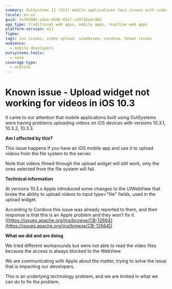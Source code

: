 ```yaml
---
summary: OutSystems 11 (O11) mobile applications face issues with video uploads on iOS 10.3 due to UIWebView changes affecting input type="file" fields.
locale: en-us
guid: fef0d982-a3ee-45db-93e7-cd3f26aecd0d
app_type: traditional web apps, mobile apps, reactive web apps
platform-version: o11
figma:
tags: ios issues, video upload, uiwebview, cordova, known issues
audience:
  - mobile developers
outsystems-tools:
  - none
coverage-type:
  - unblock
---
```


# Known issue - Upload widget not working for videos in iOS 10.3

It came to our attention that mobile applications built using OutSystems were having problems uploading videos on iOS devices with versions 10.3.1, 10.3.2, 10.3.3.

**Am I affected by this?**

This issue happens if you have an iOS mobile app and use it to upload videos from the file system to the server.

Note that videos filmed through the upload widget will still work, only the ones selected from the file system will fail.

**Technical information**

At versions 10.3.x Apple introduced some changes to the UIWebView that broke the ability to upload videos to input type="file" fields, used in the upload widget.

According to Cordova this issue was already reported to them, and their response is that this is an Apple problem and they won’t fix it. ([https://issues.apache.org/jira/browse/CB-12664](https://issues.apache.org/jira/browse/CB-12664))

**What we did and are doing**

We tried different workarounds but were not able to read the video files because the access is always blocked to the WebView.

We are communicating with Apple about the matter, trying to solve the issue that is impacting our developers.

This is an underlying technology problem, and we are limited in what we can do to fix the problem.

